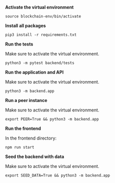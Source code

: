 **Activate the virtual environment**
```
source blockchain-env/bin/activate
```

**Install all packages**
```
pip3 install -r requirements.txt
```

**Run the tests**

Make sure to activate the virtual environment.

```
python3 -m pytest backend/tests
```

**Run the application and API**

Make sure to activate the virtual environment.

```
python3 -m backend.app
```

**Run a peer instance**

Make sure to activate the virtual environment.

```
export PEER=True && python3 -m backend.app
```

**Run the frontend**

In the frontend directory:
```
npm run start
```

**Seed the backend with data**

Make sure to activate the virtual environment.

```
export SEED_DATA=True && python3 -m backend.app
```